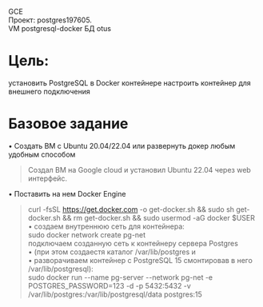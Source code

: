 GCE   
Проект: postgres197605.  
VM postgresql-docker 
БД otus

# Цель:
установить PostgreSQL в Docker контейнере
настроить контейнер для внешнего подключения

# Базовое задание 

• Создать ВМ с Ubuntu 20.04/22.04 или развернуть докер любым удобным способом
> Создал ВМ на Google cloud и установил Ubuntu 22.04 через web интерфейс.   

• Поставить на нем Docker Engine
> curl -fsSL https://get.docker.com -o get-docker.sh && sudo sh get-docker.sh && rm get-docker.sh && sudo usermod -aG docker $USER   
•  создаем внутреннюю  сеть для контейнера:    
> sudo docker network create pg-net   
> подключаем созданную сеть к контейнеру сервера Postgres    
•  (при этом создаестя каталог /var/lib/postgres и    
•      разворачиваем контейнер с PostgreSQL 15 смонтировав в него /var/lib/postgresql):        
> sudo docker run --name pg-server --network pg-net -e POSTGRES_PASSWORD=123 -d -p 5432:5432 -v     
> /var/lib/postgres:/var/lib/postgresql/data postgres:15     
> 
> 
> 
